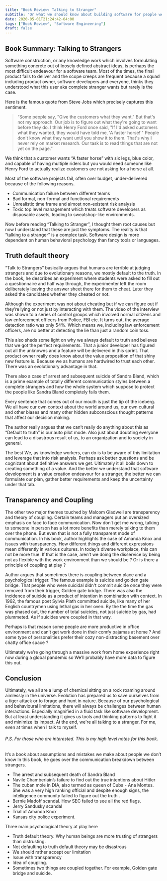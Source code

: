 ```yaml
---
title: "Book Review: Talking to Stranger"
subtitle: "Or what we should know about building software for people we don't know."
date: 2020-05-01T21:24:42-04:00
tags: ["Book Review", "Software Engineering"]
draft: false
---
```


## Book Summary: Talking to Strangers

Software construction, or any knowledge work which involves formulating something concrete out of loosely defined abstract ideas, is perhaps the most difficult endeavour for a software team. Most of the times, the final product fails to deliver and the scope creeps are frequent because a squad including product owner, software developers and everyone, thinks they understood what this user aka complete stranger wants but rarely is the case.

Here is the famous quote from Steve Jobs which precisely captures this sentiment.  

> “Some people say, "Give the customers what they want." But that's not my approach. Our job is to figure out what they're going to want before they do. I think Henry Ford once said, "If I'd asked customers what they wanted, they would have told me, 'A faster horse!'" People don't know what they want until you show it to them. That's why I never rely on market research. Our task is to read things that are not yet on the page.”

We think that a customer wants “A faster horse” with six legs, blue color, and capable of having multiple riders but you would need someone like Henry Ford to actually realize customers are not asking for a horse at all.

Most of the software projects fail, often over budget, under-delivered because of the following reasons.

* Communication failure between different teams
* Bad formal, non-formal and functional requirements
* Unrealistic time frame and almost non-existent risk analysis 
* Toxic top level management which treats software developers as disposable assets, leading to sweatshop-like environments.  

Now before reading “Talking to Stranger”, I thought them root causes but now I understand that these are just the symptoms. The reality is that “talking to a stranger” is a complex task. Software design is more dependent on human behavioral psychology than fancy tools or languages. 

## Truth default theory

“Talk to Strangers” basically argues that humans are terrible at judging strangers and due to evolutionary reasons, we mostly default to the truth. In the book, he describes an experiment where students were asked to fill out a questionnaire and half way through, the experimenter left the room deliberately leaving the answer sheet there for them to cheat. Later they asked the candidates whether they cheated or not. 

Although the experiment was not about cheating but if we can figure out if they’re lying or not just by interacting with them. The video of the interview was shown to a series of control groups which involved normal citizens and law enforcement officers from Police, FBI etc. It turns out, the average detection ratio was only 54%. Which means we, including law enforcement officers, are no better at detecting the lie than just a random coin toss. 

This also sheds some light on why we always default to truth and believes that we got the perfect requirements. That a junior developer has figured out all the unknowns and a feature will be delivered in this sprint. That product owner really does know about the value proposition of that shiny new feature is. Because we as humans are hardwired to trust each other. There was an evolutionary advantage in that. 

There also a case of arrest and subsequent suicide of Sandra Bland, which is a prime example of totally different communication styles between a complete strangers and how the whole system which suppose to protect the people like Sandra Bland completely fails them. 

Every sentence that comes out of our mouth is just the tip of the iceberg. We all have our own context about the world around us, our own cultural and other biases and many other hidden subconscious thought patterns that affect our decision making. 

The author really argues that we can’t really do anything about this as “Default to truth” is our auto pilot mode. Also just about doubting everyone can lead to a disastrous result of us, to an organization and to society in general.  

The best We, as knowledge workers, can do is to be aware of this limitation and leverage that into risk analysis. Perhaps ask better questions and be cognizant about definitive answers we get. Ultimately it all boils down to creating something of a value. And the better we understand that software development is a value creation endeavour for a stranger, the better we can formulate our plan, gather better requirements and keep the uncertainty under that tab. 

## Transparency and Coupling 

The other two major themes touched by Malcom Gladwell are transparency and theory of coupling. Certain teams and managers put an oversized emphasis on face to face communication. Now don’t get me wrong, talking to someone in person has a lot more benefits than merely talking to them over the phone. But even that is not a fully transparent mode of communication. In his book, author highlights the case of Amanda Knox and issues with transparency. How different things and different expressions mean differently in various cultures. In today’s diverse workplace, this can not be more true. If that is the case, aren’t we doing the disservice by being not as flexible with the work environment than we should be ?  Or is there a principle of coupling at play ? 


Author argues that sometimes there is coupling between place and a psychological trigger. The famous example is suicide and golden gate bridge. That people who were suicidal didn't commit suicide once they were removed from their trigger, Golden gate bridge. There was also the incidence of suicide as a product of intention in combination with context. In 1962, the famous poet Sylvia Plath committed suicide, like many of her English countrymen using lethal gas in her oven. By the the time the gas was phased out, the number of total suicides, not just suicide by gas, had plummeted. As if suicides were coupled in that way.  

Perhaps is that reason some people are more productive in office environment and can’t get work done in their comfy pajamas at home ? And some type of personalities prefer their cozy non-distracting basement over chatty office space ?

Ultimately we’re going through a massive work from home experience right now during a global pandemic so We’ll probably have more data to figure this out. 

## Conclusion

Ultimately, we all are a lump of chemical sitting on a rock roaming around aimlessly in the universe. Evolution has prepared us to save ourselves from a tiger attack or to forage and hunt in nature. Because of our psychological and behavioural limitations, there will always be challenges between human interactions. Especially magnified in a fluid task like software development. But at least understanding it gives us tools and thinking patterns to fight it and minimize its impact. At the end, we're all talking to a stranger. For me, even at times when I talk to myself.

###### P.S. For those who are interested. This is my high level notes for this book. 

It’s a book about assumptions and mistakes we make about people we don’t know 
In this book, he goes over the communication breakdown between strangers.
* The arrest and subsequent death of Sandra Bland
* Navile Chamberlain’s failure to find out the true intentions about Hitler
* The cuban mole in DIA, also termed as queen of Cuba - Ana Montes. She was a very high ranking official and despite enough signs, the intelligence community failed to figure out the truth .
* Bernie Madoff scandal. How SEC failed to see all the red flags.
* Jerry Sandusky scandal
* Trial of Amanda Knox
* Kansas city police experiment.

Three main psychological theory at play here

* Truth default theory. Why human beings are more trusting of strangers than distrusting. 
 * Not defaulting to truth default theory may be disastrous 
 * We should rather accept our limitation 
* Issue with transparency 
* Idea of coupling. 
 * Sometimes two things are coupled together. For example, Golden gate bridge and suicide. 
